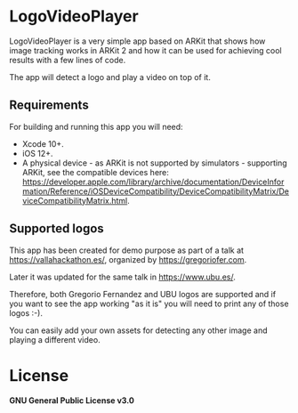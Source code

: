 # LogoVideoPlayer

LogoVideoPlayer is a very simple app based on ARKit that shows how image tracking works in ARKit 2 and how it can be used for achieving cool results with a few lines of code.

The app will detect a logo and play a video on top of it.

## Requirements

For building and running this app you will need:

* Xcode 10+.
* iOS 12+.
* A physical device - as ARKit is not supported by simulators - supporting ARKit, see the compatible devices here: https://developer.apple.com/library/archive/documentation/DeviceInformation/Reference/iOSDeviceCompatibility/DeviceCompatibilityMatrix/DeviceCompatibilityMatrix.html.

## Supported logos

This app has been created for demo purpose as part of a talk at https://vallahackathon.es/, organized by https://gregoriofer.com. 

Later it was updated for the same talk in https://www.ubu.es/.

Therefore, both Gregorio Fernandez and UBU logos are supported and if you want to see the app working "as it is" you will need to print any of those logos :-).

You can easily add your own assets for detecting any other image and playing a different video.

# License

__GNU General Public License v3.0__
